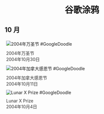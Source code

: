 
<h1 align="center"> 谷歌涂鸦 </h1>




## 10 月

<div class="image">


<img src="https://lh3.googleusercontent.com/8FDdMUSuOF8VS6ZGF_od4Y-UNyJb_pHdwnpBXQhhfFZ0aaYnsm3XDAsRcj6W91jrBwbfYTkCoX6oiFeyZbTA_43XTbwHGQwinJt8XjLX=s660" alt="2004年万圣节 #GoogleDoodle" style="margin: 5px"/>
<div class="info" style="font-size: 14px; color:#333333; margin:5px"><div class="title">2004年万圣节</div><div class="date">2004年10月30日</div></div>

<img src="https://www.google.com/logos/2004/thanksgiving_ca04.gif" alt="2004年加拿大感恩节 #GoogleDoodle" style="margin: 5px"/>
<div class="info" style="font-size: 14px; color:#333333; margin:5px"><div class="title">2004年加拿大感恩节</div><div class="date">2004年10月11日</div></div>

<img src="https://lh3.googleusercontent.com/plHyvCtRprouJT8vmdGkHrliBt1mrzbQGMN3wIbH78SJYRTosOD7cSIAfxF3Ky8vnKtvo3NL5GlPlNmciQI3pvzarFFBnSRM1manrHcz=s660" alt="Lunar X Prize #GoogleDoodle" style="margin: 5px"/>
<div class="info" style="font-size: 14px; color:#333333; margin:5px"><div class="title">Lunar X Prize</div><div class="date">2004年10月4日</div></div>

</div>








